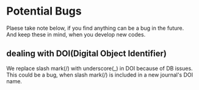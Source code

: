 # Potential Bugs

Plaese take note below, if you find anything can be a bug in the future.  
And keep these in mind, when you develop new codes.  


## dealing with DOI(Digital Object Identifier)

We replace slash mark(/) with underscore(_) in DOI because of DB issues.  
This could be a bug, when slash mark(/) is included in a new journal's DOI name.